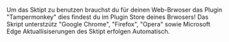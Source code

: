 Um das Sktipt zu benutzen brauchst du für deinen Web-Brwoser das Plugin "Tampermonkey" dies findest du im Plugin Store deines Brwosers! 
Das Skript unterstzütz "Google Chrome", "Firefox", "Opera" sowie Microsoft Edge
Aktuallisiserungen des Sktipt erfolgen Automatisch.
